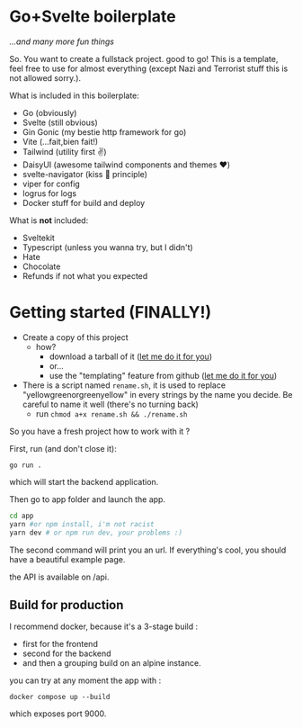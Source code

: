 # Go+Svelte boilerplate

_...and many more fun things_

So. You want to create a fullstack project. good to go!
This is a template, feel free to use for almost everything (except Nazi and Terrorist stuff this is not allowed sorry.).

What is included in this boilerplate:

- Go (obviously)
- Svelte (still obvious)
- Gin Gonic (my bestie http framework for go)
- Vite (...fait,bien fait!)
- Tailwind (utility first ✌️)
- DaisyUI (awesome tailwind components and themes ❤️)
- svelte-navigator (kiss 💋 principle)
- viper for config
- logrus for logs
- Docker stuff for build and deploy

What is **not** included: 
- Sveltekit
- Typescript (unless you wanna try, but I didn't)
- Hate
- Chocolate
- Refunds if not what you expected

# Getting started (FINALLY!)

- Create a copy of this project
  - how?
    - download a tarball of it ([let me do it for you](https://github.com/decima/svelte-go-boilerplate/archive/refs/heads/main.zip))
    - or...
    - use the "templating" feature from github ([let me do it for you](https://github.com/decima/svelte-go-boilerplate/generate))
- There is a script named `rename.sh`, it is used to replace "yellowgreenorgreenyellow" in every strings by the name you decide. Be careful to name it well (there's no turning back)
  - run `chmod a+x rename.sh && ./rename.sh`

So you have a fresh project how to work with it ? 

First, run (and don't close it):
```
go run .
```
which will start the backend application.

Then go to app folder and launch the app.

```bash
cd app
yarn #or npm install, i'm not racist
yarn dev # or npm run dev, your problems :) 
```
The second command will print you an url. 
If everything's cool, you should have a beautiful example page.

the API is available on /api. 

## Build for production

I recommend docker, because it's a 3-stage build : 
- first for the frontend
- second for the backend
- and then a grouping build on an alpine instance.

you can try at any moment the app with : 
```
docker compose up --build
```
which exposes port 9000. 